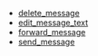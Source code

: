 *  [delete_message](./delete_message)
*  [edit_message_text](./edit_message_text)
*  [forward_message](./forward_message)
*  [send_message](./send_message)
